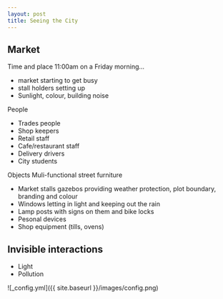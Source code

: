 ```yaml
---
layout: post
title: Seeing the City
---
```


## Market

Time and place
11:00am on a Friday morning... 
* market starting to get busy 
* stall holders setting up
* Sunlight, colour, building noise

People
* Trades people
* Shop keepers
* Retail staff
* Cafe/restaurant staff
* Delivery drivers
* City students

Objects
Muli-functional street furniture
* Market stalls gazebos providing weather protection, plot boundary, branding and colour
* Windows letting in light and keeping out the rain
* Lamp posts with signs on them and bike locks
* Pesonal devices
* Shop equipment (tills, ovens)

## Invisible interactions

* Light 
* Pollution

![_config.yml]({{ site.baseurl }}/images/config.png)
